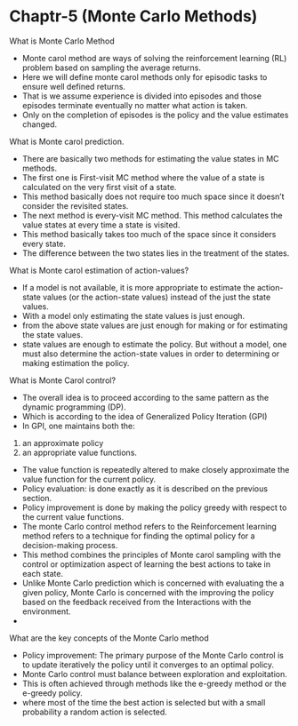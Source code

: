# Chaptr-5 (Monte Carlo Methods)

What is Monte Carlo Method 

- Monte carol method are ways of solving the reinforcement learning (RL) problem based on sampling the average returns.
- Here we will define monte carol methods only for episodic tasks to ensure well defined returns.
- That is we assume experience is divided into episodes and those episodes terminate eventually no matter what action is taken.
- Only on the completion of episodes is the policy and the value estimates changed.

What is Monte carol prediction.
- There are basically two methods for estimating the value states in MC methods.
- The first one is First-visit MC method where the value of a state is calculated on the very first visit of a state.
- This method basically does not require too much space since it doesn’t consider the revisited states.
- The next method is every-visit MC method. This method calculates the value states at every time a state is visited.
- This method basically takes too much of the space since it considers every state.
- The difference between the two states lies in the treatment of the states.
  
What is Monte carol estimation of action-values?
- If a model is not available, it is more appropriate to estimate the action-state values (or the action-state values) instead of the just the state values.
- With a model only estimating the state values is just enough.
- from the above state values are just enough for making or for estimating the state values.
- state values are enough to estimate the policy.
But without a model, one must also determine the action-state values in order to determining or making estimation the policy.

What is Monte Carol control?

- The overall idea is to proceed according to the same pattern as the dynamic programming (DP).
- Which is according to the idea of Generalized Policy Iteration (GPI)
- In GPI, one maintains both the:
1. an approximate policy 
2. an appropriate value functions.
- The value function is repeatedly altered to make closely approximate the value function for the current policy.
- Policy evaluation: is done exactly as it is described on the previous section.
- Policy improvement is done by making the policy greedy with respect to the current value functions.
- The monte Carlo control method refers to the Reinforcement learning method refers to a technique for finding the optimal policy for a decision-making process.
- This method combines the principles of Monte carol sampling with the control or optimization aspect of learning the best actions to take in each state.
- Unlike Monte Carlo prediction which is concerned with evaluating the a given policy, Monte Carlo is concerned with the improving the policy based on the feedback received from the Interactions with the environment.
- 
What are the key concepts of the Monte Carlo method 

- Policy improvement: The primary purpose of the Monte Carlo control is to update iteratively the policy until it converges to an optimal policy.
- Monte Carlo control must balance between exploration and exploitation.
- This is often achieved through methods like the e-greedy method or the e-greedy policy.
- where most of the time the best action is selected but with a small probability a random action is selected.
